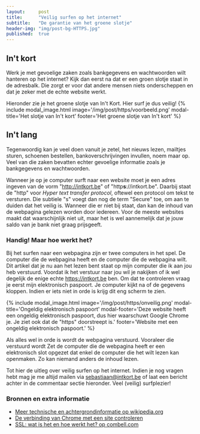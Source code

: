 ```yaml
---
layout:     post
title:      "Veilig surfen op het internet"
subtitle:   "De garantie van het groene slotje"
header-img: "img/post-bg-HTTPS.jpg"
published:  true
---
```

## In\'t kort

Werk je met gevoelige zaken zoals bankgegevens en wachtwoorden wilt hanteren op het internet? Kijk dan eerst na dat er een groen slotje staat in de adresbalk. Die zorgt er voor dat andere mensen niets onderscheppen en dat je zeker met de echte website werkt.

Hieronder zie je het groene slotje van In\'t Kort. Hier surf je dus veilig!
{% include modal_image.html image='/img/post/https/voorbeeld.png' modal-title='Het slotje van In\'t kort' footer='Het groene slotje van In\'t kort' %}

## In\'t lang

Tegenwoordig kan je veel doen vanuit je zetel, het nieuws lezen, mailtjes sturen, schoenen bestellen, bankoverschrijvingen invullen, noem maar op. Veel van die zaken bevatten echter gevoelige informatie zoals je bankgegevens en wachtwoorden.

Wanneer je op je computer surft naar een website moet je een adres ingeven van de vorm "http://intkort.be" of "http**s**://intkort.be". Daarbij staat de "http" voor _Hyper text transfer protocol_, oftewel een protocol om tekst te versturen. Die subtiele "s" voegt dan nog de term "Secure" toe, om aan te duiden dat het veilig is. Wanneer die er niet bij staat, dan kan de inhoud van de webpagina gelezen worden door iedereen. Voor de meeste websites maakt dat waarschijnlijk niet uit, maar het is wel aannemelijk dat je jouw saldo van je bank niet graag prijsgeeft.

### Handig! Maar hoe werkt het?

Bij het surfen naar een webpagina zijn er twee computers in het spel. De computer die de webpagina heeft en de computer die de webpagina wilt. Dit artikel dat je nu aan het lezen bent staat op mijn computer die ik aan jou heb verstuurd. Voordat ik het verstuur naar jou wil je nakijken of ik wel degelijk de enige echte https://intkort.be ben. Om dat te controleren vraag je eerst mijn elektronisch paspoort. Je computer kijkt na of de gegevens kloppen. Indien er iets niet in orde is krijg dit eng scherm te zien.

{% include modal_image.html image='/img/post/https/onveilig.png' modal-title='Ongeldig elektronisch paspoort' modal-footer='Deze website heeft een ongeldig elektronisch paspoort, dus hier waarschuwt Google Chrome je. Je ziet ook dat de "https" doorstreept is.' footer='Website met een ongeldig elektronisch paspoort.' %}

Als alles wel in orde is wordt de webpagina verstuurd. Vooraleer die verstuurd wordt Zet de computer die de webpagina heeft er een elektronisch slot opgezet dat enkel de computer die het wilt lezen kan openmaken. Zo kan niemand anders de inhoud lezen.

Tot hier de uitleg over veilig surfen op het internet. Indien je nog vragen hebt mag je me altijd mailen via <sebastiaan@intkort.be> of laat een bericht achter in de commentaar sectie hieronder. Veel (veilig) surfplezier!

### Bronnen en extra informatie
- [Meer technische en achtergrondinformatie op wikipedia.org](https://nl.wikipedia.org/wiki/HyperText_Transfer_Protocol_Secure "meer technische en achtergrondinformatie op wikipedia.org")
- [De verbinding van Chrome met een site controleren](https://support.google.com/chrome/answer/95617?hl=nl "de verbinding van Chrome met een site controleren")
- [SSL: wat is het en hoe werkt het? op combell.com](https://www.combell.com/nl/blog/ssl-wat-is-het-en-hoe-werkt-het/ "SSL: wat is het en hoe werkt het? op combell.com")
